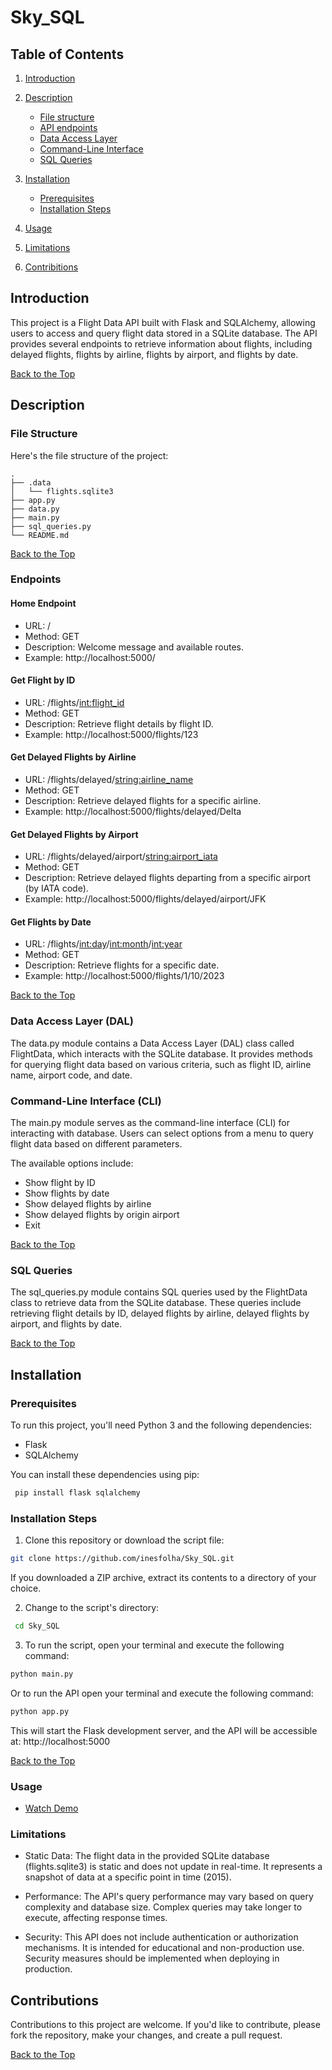 # Sky_SQL
<p id="top"></p>

## Table of Contents
1. [Introduction](#introduction)
2. [Description](#description)
      - [File structure](#file-structure)
      - [API endpoints](#endpoints)
      - [Data Access Layer](#data-access-layer--dal-)
      - [Command-Line Interface](#command-line-interface--cli-)
      - [SQL Queries](#sql-queries)

3. [Installation](#installation)
   - [Prerequisites](#prerequisites)
   - [Installation Steps](#installation-steps)
4. [Usage](#usage)
5. [Limitations](#limitations)
6. [Contribitions](#contributions)



## Introduction                                     
This project is a Flight Data API built with Flask and SQLAlchemy, allowing users to access and query flight data stored in a SQLite database. The API provides several endpoints to retrieve information about flights, including delayed flights, flights by airline, flights by airport, and flights by date.

[Back to the Top](#top)

## Description

### File Structure
Here's the file structure of the project:
```
.
├── .data
│   └── flights.sqlite3
├── app.py
├── data.py
├── main.py
├── sql_queries.py
└── README.md
```
[Back to the Top](#top)
### Endpoints

#### Home Endpoint

- URL: / 
- Method: GET 
- Description: Welcome message and available routes. 
- Example: http://localhost:5000/

#### Get Flight by ID

- URL: /flights/<int:flight_id>
- Method: GET 
- Description: Retrieve flight details by flight ID. 
- Example: http://localhost:5000/flights/123

#### Get Delayed Flights by Airline

- URL: /flights/delayed/<string:airline_name>
- Method: GET 
- Description: Retrieve delayed flights for a specific airline. 
- Example: http://localhost:5000/flights/delayed/Delta

#### Get Delayed Flights by Airport

- URL: /flights/delayed/airport/<string:airport_iata>
- Method: GET 
- Description: Retrieve delayed flights departing from a specific airport (by IATA code). 
- Example: http://localhost:5000/flights/delayed/airport/JFK

#### Get Flights by Date

- URL: /flights/<int:day>/<int:month>/<int:year>
- Method: GET 
- Description: Retrieve flights for a specific date. 
- Example: http://localhost:5000/flights/1/10/2023

[Back to the Top](#top)

### Data Access Layer (DAL)
The data.py module contains a Data Access Layer (DAL) class called FlightData, which interacts with the SQLite database. It provides methods for querying flight data based on various criteria, such as flight ID, airline name, airport code, and date.

### Command-Line Interface (CLI)
The main.py module serves as the command-line interface (CLI) for interacting with database. Users can select options from a menu to query flight data based on different parameters. 

The available options include:

- Show flight by ID 
- Show flights by date 
- Show delayed flights by airline 
- Show delayed flights by origin airport 
- Exit

[Back to the Top](#top)
### SQL Queries
The sql_queries.py module contains SQL queries used by the FlightData class to retrieve data from the SQLite database. These queries include retrieving flight details by ID, delayed flights by airline, delayed flights by airport, and flights by date.


[Back to the Top](#top)
## Installation

### Prerequisites

To run this project, you'll need Python 3 and the following dependencies:

- Flask
- SQLAlchemy

You can install these dependencies using pip:

``` python 
 pip install flask sqlalchemy
 ```

### Installation Steps

1. Clone this repository or download the script file:

```bash
git clone https://github.com/inesfolha/Sky_SQL.git
```

If you downloaded a ZIP archive, extract its contents to a directory of your choice.

2. Change to the script's directory:

 ```bash
  cd Sky_SQL
```
3. To run the script, open your terminal and execute the following command:
```bash
python main.py
```
Or to run the API open your terminal and execute the following command:
```bash
python app.py
```
This will start the Flask development server, and the API will be accessible at: http://localhost:5000

[Back to the Top](#top)

### Usage
 * [Watch Demo](https://www.youtube.com/watch?v=stoOwkUeys0)


### Limitations
- Static Data: The flight data in the provided SQLite database (flights.sqlite3) is static and does not update in real-time. It represents a snapshot of data at a specific point in time (2015).


- Performance: The API's query performance may vary based on query complexity and database size. Complex queries may take longer to execute, affecting response times.


- Security: This API does not include authentication or authorization mechanisms. It is intended for educational and non-production use. Security measures should be implemented when deploying in production.

## Contributions

Contributions to this project are welcome. If you'd like to contribute, please fork the repository, make your changes, and create a pull request.

[Back to the Top](#top)

